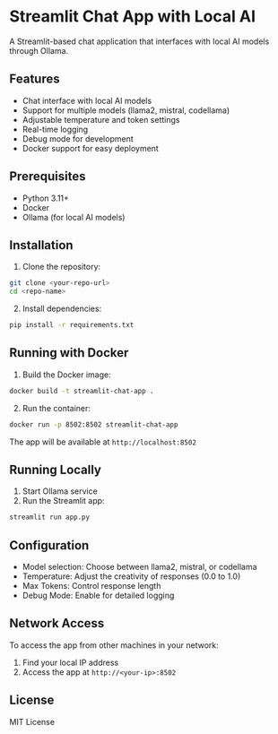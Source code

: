 # Streamlit Chat App with Local AI

A Streamlit-based chat application that interfaces with local AI models through Ollama.

## Features

- Chat interface with local AI models
- Support for multiple models (llama2, mistral, codellama)
- Adjustable temperature and token settings
- Real-time logging
- Debug mode for development
- Docker support for easy deployment

## Prerequisites

- Python 3.11+
- Docker
- Ollama (for local AI models)

## Installation

1. Clone the repository:
```bash
git clone <your-repo-url>
cd <repo-name>
```

2. Install dependencies:
```bash
pip install -r requirements.txt
```

## Running with Docker

1. Build the Docker image:
```bash
docker build -t streamlit-chat-app .
```

2. Run the container:
```bash
docker run -p 8502:8502 streamlit-chat-app
```

The app will be available at `http://localhost:8502`

## Running Locally

1. Start Ollama service
2. Run the Streamlit app:
```bash
streamlit run app.py
```

## Configuration

- Model selection: Choose between llama2, mistral, or codellama
- Temperature: Adjust the creativity of responses (0.0 to 1.0)
- Max Tokens: Control response length
- Debug Mode: Enable for detailed logging

## Network Access

To access the app from other machines in your network:
1. Find your local IP address
2. Access the app at `http://<your-ip>:8502`

## License

MIT License 